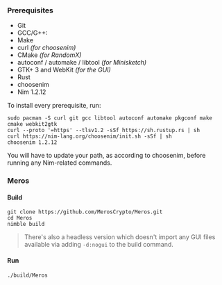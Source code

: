 ### Prerequisites

- Git
- GCC/G++:
- Make
- curl _(for choosenim)_
- CMake _(for RandomX)_
- autoconf / automake / libtool _(for Minisketch)_
- GTK+ 3 and WebKit _(for the GUI)_
- Rust
- choosenim
- Nim 1.2.12

To install every prerequisite, run:

```
sudo pacman -S curl git gcc libtool autoconf automake pkgconf make cmake webkit2gtk
curl --proto '=https' --tlsv1.2 -sSf https://sh.rustup.rs | sh
curl https://nim-lang.org/choosenim/init.sh -sSf | sh
choosenim 1.2.12
```

You will have to update your path, as according to choosenim, before running any Nim-related commands.

### Meros

#### Build

```
git clone https://github.com/MerosCrypto/Meros.git
cd Meros
nimble build
```

> There's also a headless version which doesn't import any GUI files available via adding `-d:nogui` to the build command.

#### Run

```
./build/Meros
```
